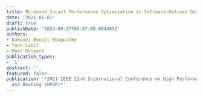 ```yaml
---
title: ML-based Incast Performance Optimization in Software-Defined Data Centers
date: '2021-01-01'
draft: true
publishDate: '2023-09-27T06:47:00.084495Z'
authors:
- Kokouvi Benoit Nougnanke
- Yann Labit
- Marc Bruyere
publication_types:
- '1'
abstract: ''
featured: false
publication: '*2021 IEEE 22nd International Conference on High Performance Switching
  and Routing (HPSR)*'
---
```


